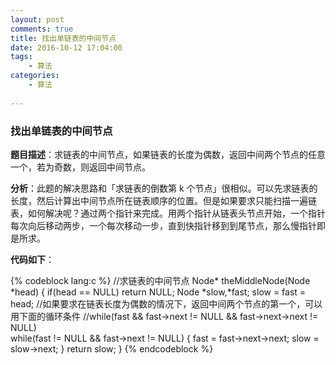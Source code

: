 ```yaml
---
layout: post
comments: true
title: 找出单链表的中间节点
date: 2016-10-12 17:04:00
tags:
    - 算法
categories:
    - 算法
    
---
```


### 找出单链表的中间节点 

**题目描述**：求链表的中间节点，如果链表的长度为偶数，返回中间两个节点的任意一个，若为奇数，则返回中间节点。

**分析**：此题的解决思路和「求链表的倒数第 k 个节点」很相似。可以先求链表的长度，然后计算出中间节点所在链表顺序的位置。但是如果要求只能扫描一遍链表，如何解决呢？通过两个指针来完成。用两个指针从链表头节点开始，一个指针每次向后移动两步，一个每次移动一步，直到快指针移到到尾节点，那么慢指针即是所求。

<!-- more -->

**代码如下**：

{% codeblock lang:c %}
//求链表的中间节点
Node* theMiddleNode(Node *head)
{
   if(head == NULL)
       return NULL;
   Node *slow,*fast;
   slow = fast = head;
   //如果要求在链表长度为偶数的情况下，返回中间两个节点的第一个，可以用下面的循环条件
   //while(fast && fast->next != NULL && fast->next->next != NULL)  
   while(fast != NULL && fast->next != NULL)
   {
       fast = fast->next->next;
       slow = slow->next;
   }
   return slow;
}
{% endcodeblock %}                        
                    
                    
                    

